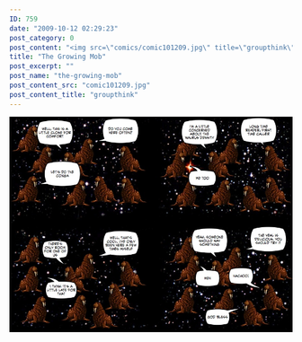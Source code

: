 ```yaml
---
ID: 759
date: "2009-10-12 02:29:23"
post_category: 0
post_content: "<img src=\"comics/comic101209.jpg\" title=\"groupthink\" />"
title: "The Growing Mob"
post_excerpt: ""
post_name: "the-growing-mob"
post_content_src: "comic101209.jpg"
post_content_title: "groupthink"
---
```



[![groupthink](/comics-hi-res/comic101209.jpg)](/comics-hi-res/comic101209.jpg)
